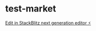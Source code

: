 # test-market

[Edit in StackBlitz next generation editor ⚡️](https://stackblitz.com/~/github.com/choisemedia/test-market)
